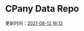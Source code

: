# CPany Data Repo

<!-- START_SECTION: update_time -->
更新时间：[2021-08-12 16:12](https://www.timeanddate.com/worldclock/fixedtime.html?msg=Fetch+data&iso=20210812T161202&p1=237)
<!-- END_SECTION: update_time -->
